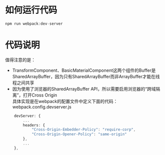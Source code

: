 # 如何运行代码

```js
npm run webpack:dev-server
```

# 代码说明

值得注意的是：  

- TransformComponent、BasicMaterialComponent这两个组件的Buffer是SharedArrayBuffer，因为只有SharedArrayBuffer而非ArrayBuffer才能在线程之间共享
- 因为使用了浏览器的SharedArrayBuffer API，所以需要启用浏览器的“跨域隔离”，打开Cross Origin  
具体实现是在webpack的配置文件中定义下面的代码：  
webpack.config.devserver.js
```ts
    devServer: {
        ...
        headers: {
            "Cross-Origin-Embedder-Policy": "require-corp",
            "Cross-Origin-Opener-Policy": "same-origin"
        },
        ...
    },
```


